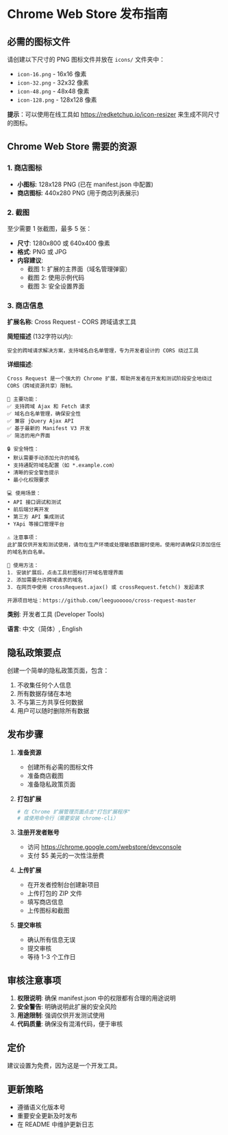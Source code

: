 # Chrome Web Store 发布指南

## 必需的图标文件

请创建以下尺寸的 PNG 图标文件并放在 `icons/` 文件夹中：

- `icon-16.png` - 16x16 像素
- `icon-32.png` - 32x32 像素  
- `icon-48.png` - 48x48 像素
- `icon-128.png` - 128x128 像素

**提示**：可以使用在线工具如 https://redketchup.io/icon-resizer 来生成不同尺寸的图标。

## Chrome Web Store 需要的资源

### 1. 商店图标
- **小图标**: 128x128 PNG (已在 manifest.json 中配置)
- **商店图标**: 440x280 PNG (用于商店列表展示)

### 2. 截图
至少需要 1 张截图，最多 5 张：
- **尺寸**: 1280x800 或 640x400 像素
- **格式**: PNG 或 JPG
- **内容建议**:
  - 截图 1: 扩展的主界面（域名管理弹窗）
  - 截图 2: 使用示例代码
  - 截图 3: 安全设置界面

### 3. 商店信息

**扩展名称**: Cross Request - CORS 跨域请求工具

**简短描述** (132字符以内):
```
安全的跨域请求解决方案，支持域名白名单管理，专为开发者设计的 CORS 绕过工具
```

**详细描述**:
```
Cross Request 是一个强大的 Chrome 扩展，帮助开发者在开发和测试阶段安全地绕过 CORS（跨域资源共享）限制。

🚀 主要功能：
✅ 支持跨域 Ajax 和 Fetch 请求
✅ 域名白名单管理，确保安全性
✅ 兼容 jQuery Ajax API
✅ 基于最新的 Manifest V3 开发
✅ 简洁的用户界面

🔒 安全特性：
• 默认需要手动添加允许的域名
• 支持通配符域名配置（如 *.example.com）
• 清晰的安全警告提示
• 最小化权限要求

💻 使用场景：
• API 接口调试和测试
• 前后端分离开发
• 第三方 API 集成测试
• YApi 等接口管理平台

⚠️ 注意事项：
此扩展仅供开发和测试使用，请勿在生产环境或处理敏感数据时使用。使用时请确保只添加信任的域名到白名单。

📖 使用方法：
1. 安装扩展后，点击工具栏图标打开域名管理界面
2. 添加需要允许跨域请求的域名
3. 在网页中使用 crossRequest.ajax() 或 crossRequest.fetch() 发起请求

开源项目地址：https://github.com/leeguooooo/cross-request-master
```

**类别**: 开发者工具 (Developer Tools)

**语言**: 中文（简体）, English

## 隐私政策要点

创建一个简单的隐私政策页面，包含：

1. 不收集任何个人信息
2. 所有数据存储在本地
3. 不与第三方共享任何数据
4. 用户可以随时删除所有数据

## 发布步骤

1. **准备资源**
   - 创建所有必需的图标文件
   - 准备商店截图
   - 准备隐私政策页面

2. **打包扩展**
   ```bash
   # 在 Chrome 扩展管理页面点击"打包扩展程序"
   # 或使用命令行（需要安装 chrome-cli）
   ```

3. **注册开发者账号**
   - 访问 https://chrome.google.com/webstore/devconsole
   - 支付 $5 美元的一次性注册费

4. **上传扩展**
   - 在开发者控制台创建新项目
   - 上传打包的 ZIP 文件
   - 填写商店信息
   - 上传图标和截图

5. **提交审核**
   - 确认所有信息无误
   - 提交审核
   - 等待 1-3 个工作日

## 审核注意事项

1. **权限说明**: 确保 manifest.json 中的权限都有合理的用途说明
2. **安全警告**: 明确说明此扩展的安全风险
3. **用途限制**: 强调仅供开发测试使用
4. **代码质量**: 确保没有混淆代码，便于审核

## 定价

建议设置为免费，因为这是一个开发工具。

## 更新策略

- 遵循语义化版本号
- 重要安全更新及时发布
- 在 README 中维护更新日志